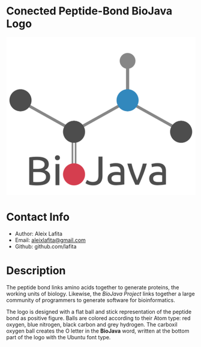 # Conected Peptide-Bond BioJava Logo

![logo](logo.png)

# Contact Info

- Author: Aleix Lafita
- Email: aleixlafita@gmail.com
- Github: github.com/lafita

# Description

The peptide bond links amino acids together to generate proteins, the working units of biology. 
Likewise, the *BioJava Project* links together a large community of programmers to generate software for bioinformatics.

The logo is designed with a flat ball and stick representation of the peptide bond as positive figure. 
Balls are colored according to their Atom type: red oxygen, blue nitrogen, black carbon and grey hydrogen.
The carboxil oxygen ball creates the O letter in the **BioJava** word, written at the bottom part of the logo with the Ubuntu font type.